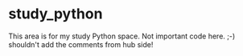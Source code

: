 # study_python
This area is for my study Python space. Not important code here. ;-)
shouldn't add the comments from hub side!
